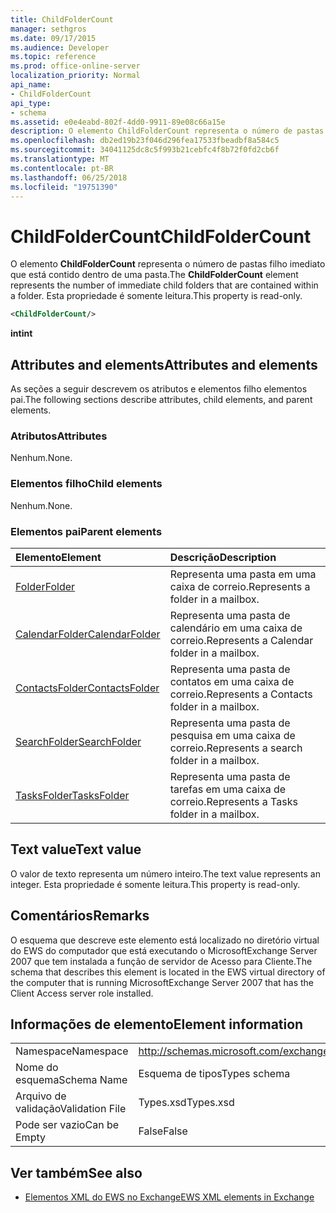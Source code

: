```yaml
---
title: ChildFolderCount
manager: sethgros
ms.date: 09/17/2015
ms.audience: Developer
ms.topic: reference
ms.prod: office-online-server
localization_priority: Normal
api_name:
- ChildFolderCount
api_type:
- schema
ms.assetid: e0e4eabd-802f-4dd0-9911-89e08c66a15e
description: O elemento ChildFolderCount representa o número de pastas filho imediato que está contido dentro de uma pasta. Esta propriedade é somente leitura.
ms.openlocfilehash: db2ed19b23f046d296fea17533fbeadbf8a584c5
ms.sourcegitcommit: 34041125dc8c5f993b21cebfc4f8b72f0fd2cb6f
ms.translationtype: MT
ms.contentlocale: pt-BR
ms.lasthandoff: 06/25/2018
ms.locfileid: "19751390"
---
```

# <a name="childfoldercount"></a><span data-ttu-id="eef3e-104">ChildFolderCount</span><span class="sxs-lookup"><span data-stu-id="eef3e-104">ChildFolderCount</span></span>

<span data-ttu-id="eef3e-105">O elemento **ChildFolderCount** representa o número de pastas filho imediato que está contido dentro de uma pasta.</span><span class="sxs-lookup"><span data-stu-id="eef3e-105">The **ChildFolderCount** element represents the number of immediate child folders that are contained within a folder.</span></span> <span data-ttu-id="eef3e-106">Esta propriedade é somente leitura.</span><span class="sxs-lookup"><span data-stu-id="eef3e-106">This property is read-only.</span></span> 
  
```xml
<ChildFolderCount/>
```

 <span data-ttu-id="eef3e-107">**int**</span><span class="sxs-lookup"><span data-stu-id="eef3e-107">**int**</span></span>
## <a name="attributes-and-elements"></a><span data-ttu-id="eef3e-108">Attributes and elements</span><span class="sxs-lookup"><span data-stu-id="eef3e-108">Attributes and elements</span></span>

<span data-ttu-id="eef3e-109">As seções a seguir descrevem os atributos e elementos filho elementos pai.</span><span class="sxs-lookup"><span data-stu-id="eef3e-109">The following sections describe attributes, child elements, and parent elements.</span></span>
  
### <a name="attributes"></a><span data-ttu-id="eef3e-110">Atributos</span><span class="sxs-lookup"><span data-stu-id="eef3e-110">Attributes</span></span>

<span data-ttu-id="eef3e-111">Nenhum.</span><span class="sxs-lookup"><span data-stu-id="eef3e-111">None.</span></span>
  
### <a name="child-elements"></a><span data-ttu-id="eef3e-112">Elementos filho</span><span class="sxs-lookup"><span data-stu-id="eef3e-112">Child elements</span></span>

<span data-ttu-id="eef3e-113">Nenhum.</span><span class="sxs-lookup"><span data-stu-id="eef3e-113">None.</span></span>
  
### <a name="parent-elements"></a><span data-ttu-id="eef3e-114">Elementos pai</span><span class="sxs-lookup"><span data-stu-id="eef3e-114">Parent elements</span></span>

|<span data-ttu-id="eef3e-115">**Elemento**</span><span class="sxs-lookup"><span data-stu-id="eef3e-115">**Element**</span></span>|<span data-ttu-id="eef3e-116">**Descrição**</span><span class="sxs-lookup"><span data-stu-id="eef3e-116">**Description**</span></span>|
|:-----|:-----|
|[<span data-ttu-id="eef3e-117">Folder</span><span class="sxs-lookup"><span data-stu-id="eef3e-117">Folder</span></span>](folder.md) <br/> |<span data-ttu-id="eef3e-118">Representa uma pasta em uma caixa de correio.</span><span class="sxs-lookup"><span data-stu-id="eef3e-118">Represents a folder in a mailbox.</span></span>  <br/> |
|[<span data-ttu-id="eef3e-119">CalendarFolder</span><span class="sxs-lookup"><span data-stu-id="eef3e-119">CalendarFolder</span></span>](calendarfolder.md) <br/> |<span data-ttu-id="eef3e-120">Representa uma pasta de calendário em uma caixa de correio.</span><span class="sxs-lookup"><span data-stu-id="eef3e-120">Represents a Calendar folder in a mailbox.</span></span>  <br/> |
|[<span data-ttu-id="eef3e-121">ContactsFolder</span><span class="sxs-lookup"><span data-stu-id="eef3e-121">ContactsFolder</span></span>](contactsfolder.md) <br/> |<span data-ttu-id="eef3e-122">Representa uma pasta de contatos em uma caixa de correio.</span><span class="sxs-lookup"><span data-stu-id="eef3e-122">Represents a Contacts folder in a mailbox.</span></span>  <br/> |
|[<span data-ttu-id="eef3e-123">SearchFolder</span><span class="sxs-lookup"><span data-stu-id="eef3e-123">SearchFolder</span></span>](searchfolder.md) <br/> |<span data-ttu-id="eef3e-124">Representa uma pasta de pesquisa em uma caixa de correio.</span><span class="sxs-lookup"><span data-stu-id="eef3e-124">Represents a search folder in a mailbox.</span></span>  <br/> |
|[<span data-ttu-id="eef3e-125">TasksFolder</span><span class="sxs-lookup"><span data-stu-id="eef3e-125">TasksFolder</span></span>](tasksfolder.md) <br/> |<span data-ttu-id="eef3e-126">Representa uma pasta de tarefas em uma caixa de correio.</span><span class="sxs-lookup"><span data-stu-id="eef3e-126">Represents a Tasks folder in a mailbox.</span></span>  <br/> |
   
## <a name="text-value"></a><span data-ttu-id="eef3e-127">Text value</span><span class="sxs-lookup"><span data-stu-id="eef3e-127">Text value</span></span>

<span data-ttu-id="eef3e-128">O valor de texto representa um número inteiro.</span><span class="sxs-lookup"><span data-stu-id="eef3e-128">The text value represents an integer.</span></span> <span data-ttu-id="eef3e-129">Esta propriedade é somente leitura.</span><span class="sxs-lookup"><span data-stu-id="eef3e-129">This property is read-only.</span></span>
  
## <a name="remarks"></a><span data-ttu-id="eef3e-130">Comentários</span><span class="sxs-lookup"><span data-stu-id="eef3e-130">Remarks</span></span>

<span data-ttu-id="eef3e-131">O esquema que descreve este elemento está localizado no diretório virtual do EWS do computador que está executando o MicrosoftExchange Server 2007 que tem instalada a função de servidor de Acesso para Cliente.</span><span class="sxs-lookup"><span data-stu-id="eef3e-131">The schema that describes this element is located in the EWS virtual directory of the computer that is running MicrosoftExchange Server 2007 that has the Client Access server role installed.</span></span>
  
## <a name="element-information"></a><span data-ttu-id="eef3e-132">Informações de elemento</span><span class="sxs-lookup"><span data-stu-id="eef3e-132">Element information</span></span>

|||
|:-----|:-----|
|<span data-ttu-id="eef3e-133">Namespace</span><span class="sxs-lookup"><span data-stu-id="eef3e-133">Namespace</span></span>  <br/> |http://schemas.microsoft.com/exchange/services/2006/types  <br/> |
|<span data-ttu-id="eef3e-134">Nome do esquema</span><span class="sxs-lookup"><span data-stu-id="eef3e-134">Schema Name</span></span>  <br/> |<span data-ttu-id="eef3e-135">Esquema de tipos</span><span class="sxs-lookup"><span data-stu-id="eef3e-135">Types schema</span></span>  <br/> |
|<span data-ttu-id="eef3e-136">Arquivo de validação</span><span class="sxs-lookup"><span data-stu-id="eef3e-136">Validation File</span></span>  <br/> |<span data-ttu-id="eef3e-137">Types.xsd</span><span class="sxs-lookup"><span data-stu-id="eef3e-137">Types.xsd</span></span>  <br/> |
|<span data-ttu-id="eef3e-138">Pode ser vazio</span><span class="sxs-lookup"><span data-stu-id="eef3e-138">Can be Empty</span></span>  <br/> |<span data-ttu-id="eef3e-139">False</span><span class="sxs-lookup"><span data-stu-id="eef3e-139">False</span></span>  <br/> |
   
## <a name="see-also"></a><span data-ttu-id="eef3e-140">Ver também</span><span class="sxs-lookup"><span data-stu-id="eef3e-140">See also</span></span>



- [<span data-ttu-id="eef3e-141">Elementos XML do EWS no Exchange</span><span class="sxs-lookup"><span data-stu-id="eef3e-141">EWS XML elements in Exchange</span></span>](ews-xml-elements-in-exchange.md)

